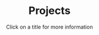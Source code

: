 ---
# An instance of the Portfolio widget.
# Documentation: https://wowchemy.com/docs/page-builder/
widget: portfolio

# This file represents a page section.
headless: true

#active = true  # Activate this widget? true/false

# Order that this section appears on the page.
weight: 65

title: Projects
subtitle: Click on a title for more information

content:
  # Page type to display. E.g. project.
  page_type: project
  
 # Default filter index (e.g. 0 corresponds to the first `filter_button` instance below).
  filter_default: 0
  
  # Filter toolbar (optional).
  # Add or remove as many filters (`filter_button` instances) as you like.
  # To show all items, set `tag` to "*".
  # To filter by a specific tag, set `tag` to an existing tag name.
  # To remove the toolbar, delete the entire `filter_button` block.
  #filter_button:
  #- name: All
  #  tag: '*'
  #- name: Deep Learning
  #  tag: Deep Learning
  #- name: Other
  #  tag: Demo

design:
  # Choose how many columns the section has. Valid values: '1' or '2'.
  columns: '1'

  # Toggle between the various page layout types.
  #   1 = List
  #   2 = Compact
  #   3 = Card
  #   5 = Showcase
  view: 5

  # For Showcase view, flip alternate rows?
  flip_alt_rows: true
---